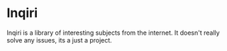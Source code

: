 # Inqiri

Inqiri is a library of interesting subjects from the internet. It doesn't really solve any issues, its a just a project.
